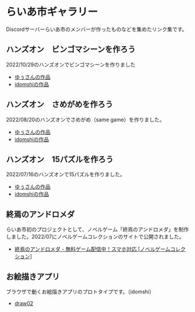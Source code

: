 # らいあ市ギャラリー

Discordサーバーらいあ市のメンバーが作ったものなどを集めたリンク集です。

## ハンズオン　ビンゴマシーンを作ろう

2022/10/29のハンズオンでビンゴマシーンを作りました

- [ゆぅさんの作品](https://mofumaru-yu.github.io/bingo/template.html)
- [idomshiの作品](https://idomshi.github.io/bingo/)

## ハンズオン　さめがめを作ろう

2022/08/20のハンズオンでさめがめ（same game）を作りました。

- [ゆぅさんの作品](https://mofumaru-yu.github.io/samegame/template.html)
- [idomshiの作品](https://idomshi.github.io/samegame/)

## ハンズオン　15パズルを作ろう

2022/07/16のハンズオンで15パズルを作りました。

- [ゆぅさんの作品](https://mofumaru-yu.github.io/15-pazzle/template.html)
- [idomshiの作品](https://idomshi.github.io/15-puzzle/)

## 終焉のアンドロメダ

らいあ市初のプロジェクトとして、ノベルゲーム「終焉のアンドロメダ」を制作しました。2022/07にノベルゲームコレクションのサイトで公開されました。

- [終焉のアンドロメダ - 無料ゲーム配信中！スマホ対応 [ノベルゲームコレクション]](https://novelgame.jp/games/show/6721)

## お絵描きアプリ

ブラウザで動くお絵描きアプリのプロトタイプです。（idomshi）

- [draw02](https://idomshi.github.io/draw02/)
